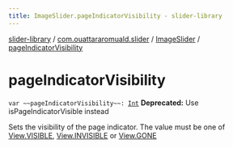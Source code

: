 ```yaml
---
title: ImageSlider.pageIndicatorVisibility - slider-library
---
```


[slider-library](../../index.html) / [com.ouattararomuald.slider](../index.html) / [ImageSlider](index.html) / [pageIndicatorVisibility](./page-indicator-visibility.html)

# pageIndicatorVisibility

`var ~~pageIndicatorVisibility~~: `[`Int`](https://kotlinlang.org/api/latest/jvm/stdlib/kotlin/-int/index.html)
**Deprecated:** Use isPageIndicatorVisible instead

Sets the visibility of the page indicator.
The value must be one of [View.VISIBLE](https://developer.android.com/reference/android/view/View.html#VISIBLE), [View.INVISIBLE](https://developer.android.com/reference/android/view/View.html#INVISIBLE) or [View.GONE](https://developer.android.com/reference/android/view/View.html#GONE)

